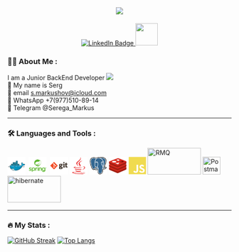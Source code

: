 
<div id="header" align="center">
  <img src="https://media.giphy.com/media/ymwg2hvAKuuuiDN1x3/giphy.gif" width="300"/>
</div><br>
<div id="badges" align="center">
  <a href="https://www.linkedin.com/in/seregamarkush" />
    <img src="https://img.shields.io/badge/LinkedIn-blue?style=for-the-badge&logo=linkedin&logoColor=white" alt="LinkedIn Badge" width="200" height="50"/>
  </a>
  <a href="https://hh.ru/resume/fdffde6eff0b9e250a0039ed1f783357476e61" >
    <img src="https://i.hh.ru/logos/svg/hh.ru__min_.svg?v=11032019" width="50" height="50"/>
  </a>
</div>

### 👨‍💻 About Me :
I am a Junior BackEnd Developer <img src="https://media.giphy.com/media/WUlplcMpOCEmTGBtBW/giphy.gif" width="30"><br>
:red_circle:  My name is Serg <br>
:red_circle:  email s.markushov@icloud.com <br>
:red_circle:	WhatsApp +7(977)510-89-14  <br>
:red_circle:	Telegram @Serega_Markus <br>

---

### :hammer_and_wrench: Languages and Tools :
<div>
  <img src="https://github.com/devicons/devicon/blob/master/icons/docker/docker-original.svg"title="Docker" alt="Docker" width="40" height="40"/>&nbsp;
  <img src="https://github.com/devicons/devicon/blob/master/icons/spring/spring-original-wordmark.svg" title="Spring" alt="Spring" width="40" height="40"/>&nbsp;
  <img src="https://github.com/devicons/devicon/blob/master/icons/git/git-original-wordmark.svg" title="Git" **alt="Git" width="40" height="40"/>
  <img src="https://github.com/devicons/devicon/blob/master/icons/java/java-plain.svg" title="Java" **alt="Java" width="40" height="40"/>
  <img src="https://github.com/devicons/devicon/blob/master/icons/postgresql/postgresql-original.svg" title="PostgreSQL" **alt="PostgreSQL" width="40" height="40"/>
  <img src="https://github.com/devicons/devicon/blob/master/icons/redis/redis-original.svg" title="Redis" **alt="Redis" width="40" height="40"/>
  <img src="https://github.com/devicons/devicon/blob/master/icons/javascript/javascript-plain.svg" title="JS" **alt="JS" width="40" height="40"/>
  <img src="https://www.rabbitmq.com/img/logo-rabbitmq.svg" title="RMQ" **alt="RMQ" width="120" height="60"/>
  <img src="https://www.svgrepo.com/show/354202/postman-icon.svg" title="Postman" **alt="Postman" width="40" height="40"/>
  <img src="https://www.vectorlogo.zone/logos/hibernate/hibernate-ar21.svg" title="hibernate" **alt="hibernate" width="120" height="60"/>
  
  
</div>

---

### :fire: My Stats :
[![GitHub Streak](http://github-readme-streak-stats.herokuapp.com?user=SergeiMarkushov&theme=dark&background=000000)](https://git.io/streak-stats)
[![Top Langs](https://github-readme-stats.vercel.app/api/top-langs/?username=SergeiMarkushov&layout=compact&theme=vision-friendly-dark)](https://github.com/anuraghazra/github-readme-stats)
<!---
SergeiMarkushov/SergeiMarkushov is a ✨ special ✨ repository because its `README.md` (this file) appears on your GitHub profile.
You can click the Preview link to take a look at your changes.
--->
